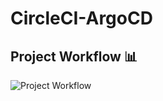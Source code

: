 # CircleCI-ArgoCD


## Project Workflow 📊
![Project Workflow](https://i.ibb.co/ckjRLxv/Git-Python-DBroject-drawio.pnghttps://i.ibb.co/ckjRLxv/Git-Python-DBroject-drawio.png)

